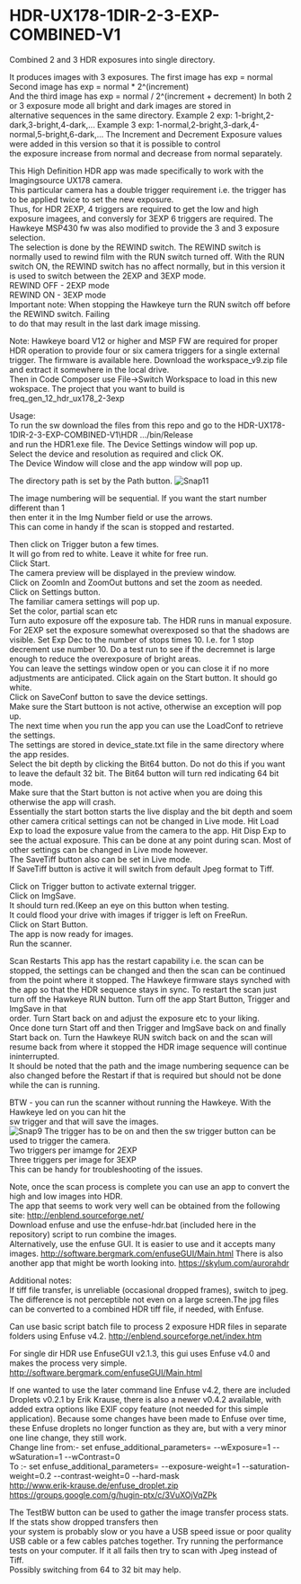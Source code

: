 # HDR-UX178-1DIR-2-3-EXP-COMBINED-V1
Combined 2 and 3 HDR exposures into single directory.  

It produces images with 3 exposures. The first image has
exp = normal
Second image has exp = normal * 2^(increment)  
And the third image has exp = normal / 2^(increment + decrement)
In both 2 or 3 exposure mode all bright and dark images are stored in  
alternative sequences in the same directory.
Example 2 exp:
1-bright,2-dark,3-bright,4-dark,...
Example 3 exp:
1-normal,2-bright,3-dark,4-normal,5-bright,6-dark,...
The Increment and Decrement Exposure values were added in this version so that it is possible to control  
the exposure increase from normal and decrease from normal separately.  
  
This High Definition HDR app was made specifically to work with the Imagingsource UX178 camera.  
This particular camera has a double trigger requirement i.e. the trigger has to be applied twice to set the new exposure.  
Thus, for HDR 2EXP, 4 triggers are required to get the low and high exposure imagees,
and conversly for 3EXP 6 triggers are required.
The Hawkeye MSP430 fw was also modified to provide the 3 and 3 exposure selection.  
The selection is done by the REWIND switch. 
The REWIND switch is normally used to rewind film with the RUN switch turned off.
With the RUN switch ON, the REWIND switch has no affect normally, but in this version it  
is used to switch between the 2EXP and 3EXP mode.  
REWIND OFF - 2EXP mode  
REWIND ON - 3EXP mode  
Important note:
When stopping the Hawkeye turn the RUN switch off before the REWIND switch. Failing  
to do that may result in the last dark image missing.

Note: Hawkeye board V12 or higher and MSP FW are required for proper HDR operation to 
provide four or six camera triggers for a single external trigger. 
The firmware is available here. Download the workspace_v9.zip file and extract it
somewhere in the local drive.  
Then in Code Composer use File->Switch Workspace to load in this new wokspace.
The project that you want to build is  
freq_gen_12_hdr_ux178_2-3exp  
 
Usage:  
To run the sw download the files from this repo and go to the  HDR-UX178-1DIR-2-3-EXP-COMBINED-V1\HDR
.../bin/Release  
and run the HDR1.exe file.
The Device Settings window will pop up.  
Select the device and resolution as required and click OK.  
The Device Window will close and the app window will pop up.  

The directory path is set by the Path button. 
![Snap11](https://user-images.githubusercontent.com/48537944/143714863-9bede78c-5a75-41da-941d-d05f7d7bab9e.jpg)


The image numbering will be sequential. If you want the start number different than 1  
then enter it in the Img Number field or use the arrows.  
This can come in handy if the scan is stopped and restarted.
   
Then click on Trigger buton a few times.  
It will go from red to white. Leave it white for free run.  
Click Start.  
The camera preview will be displayed in the preview window.  
Click on ZoomIn and ZoomOut buttons and set the zoom as needed.  
Click on Settings button.  
The familiar camera settings will pop up.  
Set the color, partial scan etc  
Turn auto exposure off the exposure tab. The HDR runs in manual exposure. 
For 2EXP set the exposure somewhat overexposed so that the shadows are visible. 
Set Exp Dec to the number of stops times 10. I.e. for 1 stop decrement use number 10.
Do a test run to see if the decremnet is large enough to reduce the overexposure of bright areas.  
You can leave the settings window open or you can close it if no more adjustments are anticipated.
Click again on the Start button.
It should go white.  
Click on SaveConf button to save the device settings.  
Make sure the Start buttoon is not active, otherwise an exception will pop up.  
The next time when you run the app you can use the LoadConf to retrieve the settings.  
The settings are stored in device_state.txt file in the same directory where the app resides.  
Select the bit depth by clicking the Bit64 button. Do not do this if you want to leave the default 32 bit.
The Bit64 button will turn red indicating 64 bit mode.  
Make sure that the Start button is not active when you are doing this otherwise the app will crash.  
Essentially the start botton starts the live display and the bit depth and soem other camera critical settings can not be changed in Live mode.
Hit Load Exp to load the exposure value from the camera to the app.
Hit Disp Exp to see the actual exposure. This can be done at any point during scan.
Most of other settings can be changed in Live mode however.  
The SaveTiff button also can be set in Live mode.  
If SaveTiff button is active it will switch from default Jpeg format to Tiff.  

Click on Trigger button to activate external trigger.  
Click on ImgSave.  
It should turn red.(Keep an eye on this button when testing.  
It could flood your drive with images if trigger is left on FreeRun.  
Click on Start Button.  
The app is now ready for images.  
Run the scanner.

Scan Restarts
This app has the restart capability i.e. the scan can be stopped, the settings can be changed and then the scan can 
be continued from the point where it stopped. The Hawkeye firmware stays synched with the app so that the HDR sequence
stays in sync.
To restart the scan just turn off the Hawkeye RUN button. Turn off the app Start Button, Trigger and ImgSave in that  
order.  Turn Start back on and adjust the exposure etc to your liking.  
Once done turn Start off and then Trigger and ImgSave back on and finally Start back on.
Turn the Hawkeye RUN switch back on and the scan will resume back from where it stopped the
HDR image sequence will continue ininterrupted.  
It should be noted that the path and the image numbering sequence can be also changed before the Restart if 
that is required but should not be done while the can is running.  

BTW - you can run the scanner without running the Hawkeye. With the Hawkeye led on you can hit the  
sw trigger and that will save the images.  
![Snap9](https://user-images.githubusercontent.com/48537944/142745329-11937d96-d16c-446e-a617-2d46aa8a0a26.jpg)
The trigger has to be on and then the sw trigger button can be used to trigger the camera.  
Two triggers per imamge for 2EXP  
Three triggers per image for 3EXP  
This can be handy for troubleshooting of the issues.  

Note, once the scan process is complete you can use an app to convert the high and low images into HDR.  
The app that seems to work very well can be obtained from the following site: http://enblend.sourceforge.net/   
Download enfuse and use the enfuse-hdr.bat (included here in the repository) script to run combine the images.  
Alternatively, use the enfuse GUI. It is easier to use and it accepts many images.
http://software.bergmark.com/enfuseGUI/Main.html
There is also another app that might be worth looking into.
https://skylum.com/aurorahdr  

Additional notes:  
If tiff file transfer, is unreliable (occasional dropped frames), switch to jpeg. The difference is not perceptible not even on a large screen.The jpg files can be converted to a combined HDR tiff file, if needed, with Enfuse.

Can use basic script batch file to process 2 exposure HDR files in separate folders using Enfuse v4.2.
http://enblend.sourceforge.net/index.htm  
   
For single dir HDR use EnfuseGUI v2.1.3, this gui uses Enfuse v4.0 and makes the process very simple.
http://software.bergmark.com/enfuseGUI/Main.html

If one wanted to use the later command line Enfuse v4.2, there are included Droplets v0.2.1 by Erik Krause, there is also a newer v0.4.2 available, with added extra options like EXIF copy feature (not needed for this simple application). Because some changes have been made to Enfuse over time, these Enfuse droplets no longer function as they are, but with a very minor one line change, they still work.  
Change line from:- set enfuse_additional_parameters= --wExposure=1 --wSaturation=1 --wContrast=0  
To :- set enfuse_additional_parameters= --exposure-weight=1 --saturation-weight=0.2 --contrast-weight=0 --hard-mask  
http://www.erik-krause.de/enfuse_droplet.zip  
https://groups.google.com/g/hugin-ptx/c/3VuXOjVqZPk  

The TestBW button can be used to gather the image transfer process stats. If the stats show dropped transfers then  
your system is probably slow or you have a USB speed issue or poor quality USB cable or a few cables patches together.
Try running the performance tests on your computer. If it all fails then try to scan with Jpeg instead of Tiff.  
Possibly switching from 64 to 32 bit may help. 
